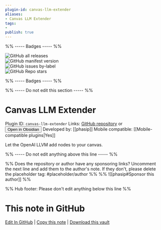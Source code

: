 ```yaml
---
plugin-id: canvas-llm-extender
aliases:
- Canvas LLM Extender
tags: 
- 
publish: true
---
```


%% ----- Badges ----- %%

![GitHub all releases](https://img.shields.io/github/downloads/phasip/obsidian-canvas-llm-extender/total?color=573E7A&logo=github&style=for-the-badge)   
![GitHub manifest version](https://img.shields.io/github/manifest-json/v/phasip/obsidian-canvas-llm-extender?color=573E7A&logo=github&style=for-the-badge)   
![GitHub issues by-label](https://img.shields.io/github/issues/phasip/obsidian-canvas-llm-extender/help%20wanted?color=573E7A&logo=github&style=for-the-badge)   
![GitHub Repo stars](https://img.shields.io/github/stars/phasip/obsidian-canvas-llm-extender?color=573E7A&logo=github&style=for-the-badge)

%% ----- Badges ----- %%

%% ----- Do not edit this section ----- %%

# Canvas LLM Extender

Plugin ID: `canvas-llm-extender`
Links: [GitHub repository](https://github.com/phasip/obsidian-canvas-llm-extender) or [<button id=HH>Open in Obsidian</button>](obsidian://show-plugin?id=canvas-llm-extender)
Developed by: [[phasip]]
Mobile compatible: [[Mobile-compatible plugins|Yes]]

Let the OpenAI LLVM add nodes to your canvas.

%% ----- Do not edit anything above this line ----- %% 

%% Does the repository or author have any sponsoring links? Uncomment the next line and add them to the author's note. If they don't, please delete the placeholder tag: #placeholder/author %%
%% ![[phasip#Sponsor this author]] %%

%% Hub footer: Please don't edit anything below this line %%

# This note in GitHub

<span class="git-footer">[Edit In GitHub](https://github.dev/obsidian-community/obsidian-hub/blob/main/02%20-%20Community%20Expansions/02.05%20All%20Community%20Expansions/Plugins/canvas-llm-extender.md "git-hub-edit-note") | [Copy this note](https://raw.githubusercontent.com/obsidian-community/obsidian-hub/main/02%20-%20Community%20Expansions/02.05%20All%20Community%20Expansions/Plugins/canvas-llm-extender.md "git-hub-copy-note") | [Download this vault](https://github.com/obsidian-community/obsidian-hub/archive/refs/heads/main.zip "git-hub-download-vault") </span>

